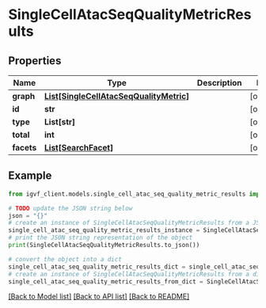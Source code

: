 # SingleCellAtacSeqQualityMetricResults


## Properties

Name | Type | Description | Notes
------------ | ------------- | ------------- | -------------
**graph** | [**List[SingleCellAtacSeqQualityMetric]**](SingleCellAtacSeqQualityMetric.md) |  | [optional] 
**id** | **str** |  | [optional] 
**type** | **List[str]** |  | [optional] 
**total** | **int** |  | [optional] 
**facets** | [**List[SearchFacet]**](SearchFacet.md) |  | [optional] 

## Example

```python
from igvf_client.models.single_cell_atac_seq_quality_metric_results import SingleCellAtacSeqQualityMetricResults

# TODO update the JSON string below
json = "{}"
# create an instance of SingleCellAtacSeqQualityMetricResults from a JSON string
single_cell_atac_seq_quality_metric_results_instance = SingleCellAtacSeqQualityMetricResults.from_json(json)
# print the JSON string representation of the object
print(SingleCellAtacSeqQualityMetricResults.to_json())

# convert the object into a dict
single_cell_atac_seq_quality_metric_results_dict = single_cell_atac_seq_quality_metric_results_instance.to_dict()
# create an instance of SingleCellAtacSeqQualityMetricResults from a dict
single_cell_atac_seq_quality_metric_results_from_dict = SingleCellAtacSeqQualityMetricResults.from_dict(single_cell_atac_seq_quality_metric_results_dict)
```
[[Back to Model list]](../README.md#documentation-for-models) [[Back to API list]](../README.md#documentation-for-api-endpoints) [[Back to README]](../README.md)



